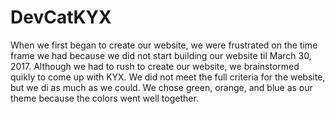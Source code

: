 # DevCatKYX
When we first began to create our website, we were frustrated on the time frame we had because we did not start building our website til March 30, 2017. Although we had to rush to create our website, we brainstormed quikly to come up with KYX. We did not meet the full criteria for the website, but we di as much as we could. We chose green, orange, and blue as our theme because the colors went well together.
